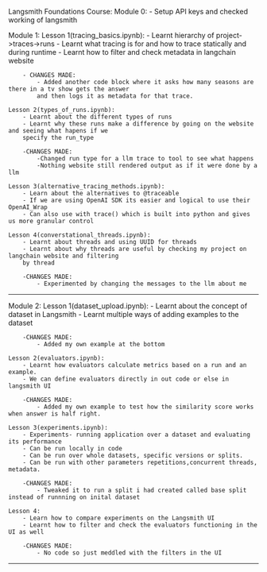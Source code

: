 Langsmith Foundations Course:
Module 0:
    - Setup API keys and checked working of langsmith

Module 1:
    Lesson 1(tracing_basics.ipynb):
        - Learnt hierarchy of project->traces->runs
        - Learnt what tracing is for and how to trace statically and during runtime
        - Learnt how to filter and check metadata in langchain website

        - CHANGES MADE:
            - Added another code block where it asks how many seasons are there in a tv show gets the answer
            and then logs it as metadata for that trace.

    Lesson 2(types_of_runs.ipynb):
        - Learnt about the different types of runs
        - Learnt why these runs make a difference by going on the website and seeing what hapens if we
        specify the run_type

        -CHANGES MADE:
            -Changed run type for a llm trace to tool to see what happens
            -Nothing website still rendered output as if it were done by a llm
    
    Lesson 3(alternative_tracing_methods.ipynb):
        - Learn about the alternatives to @traceable
        - If we are using OpenAI SDK its easier and logical to use their OpenAI_Wrap
        - Can also use with trace() which is built into python and gives us more granular control

    Lesson 4(converstational_threads.ipynb):
        - Learnt about threads and using UUID for threads
        - Learnt about why threads are useful by checking my project on langchain website and filtering
        by thread

        -CHANGES MADE:
            - Experimented by changing the messages to the llm about me

----------

Module 2:
    Lesson 1(dataset_upload.ipynb):
        - Learnt about the concept of dataset in Langsmith
        - Learnt multiple ways of adding examples to the dataset
        
        -CHANGES MADE:
            - Added my own example at the bottom

    Lesson 2(evaluators.ipynb):
        - Learnt how evaluators calculate metrics based on a run and an example.
        - We can define evaluators directly in out code or else in langsmith UI

        -CHANGES MADE:
            - Added my own example to test how the similarity score works when answer is half right.

    Lesson 3(experiments.ipynb):
        - Experiments- running application over a dataset and evaluating its performance
        - Can be run locally in code 
        - Can be run over whole datasets, specific versions or splits.
        - Can be run with other parameters repetitions,concurrent threads, metadata.

        -CHANGES MADE:
            - Tweaked it to run a split i had created called base split instead of runnning on inital dataset

    Lesson 4:
        - Learn how to compare experiments on the Langsmith UI
        - Learnt how to filter and check the evaluators functioning in the UI as well

        -CHANGES MADE:
            - No code so just meddled with the filters in the UI

----------
